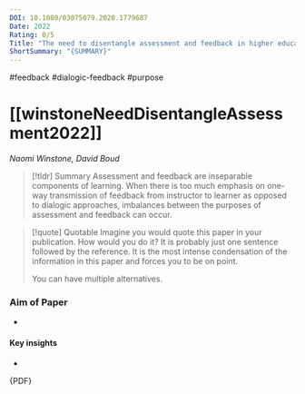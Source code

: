 ```yaml
---
DOI: 10.1080/03075079.2020.1779687
Date: 2022
Rating: 0/5
Title: "The need to disentangle assessment and feedback in higher education"
ShortSummary: "{SUMMARY}"
---
```

#feedback #dialogic-feedback #purpose

# [[winstoneNeedDisentangleAssessment2022]]
*Naomi Winstone, David Boud*

> [!tldr] Summary
> Assessment and feedback are inseparable components of learning. When there is too much emphasis on one-way transmission of feedback from instructor to learner as opposed to dialogic approaches, imbalances between the purposes of assessment and feedback can occur.

> [!quote] Quotable
> Imagine you would quote this paper in your publication. How would you do it? It is probably just one sentence followed by the reference. It is the most intense condensation of the information in this paper and forces you to be on point. 
> 
> You can have multiple alternatives. 


### Aim of Paper
-

#### Key insights
-



{PDF}